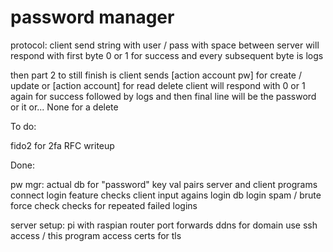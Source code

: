 # password manager


protocol:
client send string with user / pass with space between
server will respond with first byte 0 or 1 for success
and every subsequent byte is logs

then part 2 to still finish is client sends [action account pw] for create / update
or [action account] for read delete
client will respond with 0 or 1 again for success followed by logs
and then final line will be the password or it or... None for a delete

To do:

fido2 for 2fa
RFC writeup

Done:

pw mgr:
actual db for "password" key val pairs
server and client programs connect
login feature checks client input agains login db
login spam / brute force check checks for repeated failed logins

server setup:
pi with raspian
router port forwards
ddns for domain use
ssh access / this program access
certs for tls


